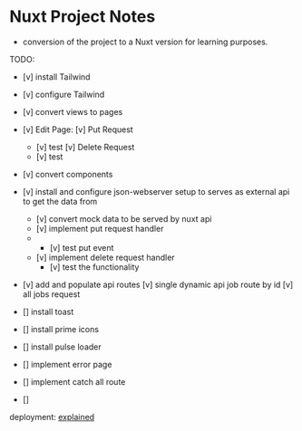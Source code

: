 # Nuxt Project Notes
- conversion of the project to a Nuxt version for learning purposes.


TODO:
- [v] install Tailwind
- [v] configure Tailwind
- [v] convert views to pages
- [v] Edit Page:
  [v]  Put Request 
  - [v] test
  [v]  Delete Request 
  - [v] test
- [v] convert components

- [v] install and configure json-webserver setup to serves as external api to get the data from
  - [v] convert mock data to be served by nuxt api
  - [v] implement put request handler
  - - [v] test put event
  - [v] implement delete request handler
    - [v] test the functionality

- [v] add and populate api routes
  [v] single dynamic api job route by id
  [v] all jobs request 

- [] install toast
- [] install prime icons

- [] install pulse loader

- [] implement error page
- [] implement catch all route
- [] 


deployment: [explained](https://github.com/lucpotage/nuxt-github-pages)
